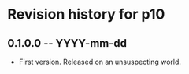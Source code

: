 # Revision history for p10

## 0.1.0.0 -- YYYY-mm-dd

* First version. Released on an unsuspecting world.
